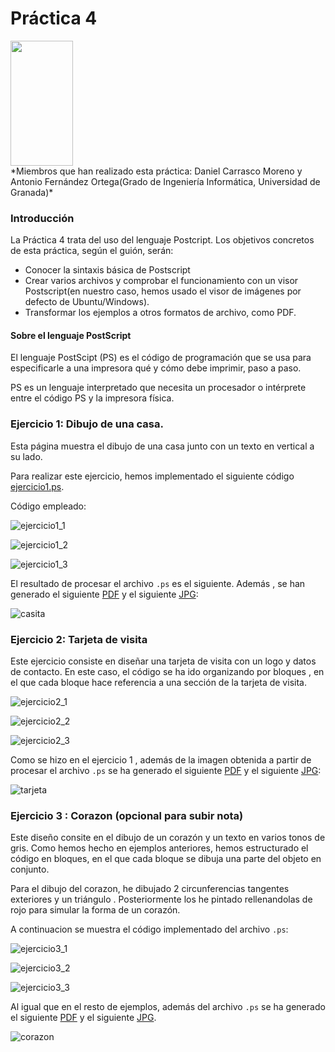 # Práctica 4
<div style="text-align: justify"><img src="media/logo.png" width="100" height="200" /></div>
*Miembros que han realizado esta práctica: Daniel Carrasco Moreno y Antonio Fernández Ortega(Grado de Ingeniería Informática, Universidad de Granada)*

### Introducción

La Práctica 4 trata del uso del lenguaje Postcript. 
Los objetivos concretos de esta práctica, según el guión, serán:

- Conocer la sintaxis básica de Postscript
- Crear varios archivos y comprobar el funcionamiento con un visor Postscript(en nuestro caso, hemos usado el visor de imágenes por defecto de Ubuntu/Windows).
- Transformar los ejemplos a otros formatos de archivo, como PDF.


#### Sobre el lenguaje PostScript
El lenguaje PostScipt (PS) es el código de programación que se usa para especificarle a una impresora qué y cómo debe imprimir, paso a paso.

PS es un lenguaje interpretado que necesita un procesador o intérprete entre el código PS y la impresora física.


### Ejercicio 1: Dibujo de una casa.

Esta página muestra el dibujo de una casa junto con un texto en vertical a su lado.

Para realizar este ejercicio, hemos implementado el siguiente código [ejercicio1.ps](archivos/ejercicio1.ps).

Código empleado:

![ejercicio1_1](media/ejercicio1_1.png)

![ejercicio1_2](media/ejercicio1_2.png)

![ejercicio1_3](media/ejercicio1_3.png)

El resultado de procesar el archivo `.ps` es el siguiente. Además , se han generado el siguiente [PDF](archivos/ejercicio1.pdf) y el siguiente [JPG](archivos/ejercicio1.jpg):

![casita](media/casita.png)


### Ejercicio 2: Tarjeta de visita

Este ejercicio consiste en diseñar una tarjeta de visita con un logo y datos de contacto.
En este caso, el código se ha ido organizando por bloques , en el que cada bloque hace referencia a una sección de la tarjeta de visita.

![ejercicio2_1](media/ejercicio2_1.png)

![ejercicio2_2](media/ejercicio2_2.png)

![ejercicio2_3](media/ejercicio2_3.png)

Como se hizo en el ejercicio 1 , además de la imagen obtenida a partir de procesar el archivo `.ps` se ha generado el siguiente [PDF](archivos/ejercicio2.pdf) y el siguiente [JPG](archivos/ejercicio2.jpg):

![tarjeta](media/tarjeta.png)


### Ejercicio 3 : Corazon (opcional para subir nota)

Este diseño consite en el dibujo de un corazón y un texto en varios tonos de gris. Como hemos hecho en ejemplos anteriores, hemos estructurado el código en bloques, en el que cada bloque se dibuja una parte del objeto en conjunto.

Para el dibujo del corazon, he dibujado 2 circunferencias tangentes exteriores y un triángulo . Posteriormente los he pintado rellenandolas de rojo para simular la forma de un corazón.

A continuacion se muestra el código implementado del archivo `.ps`:

![ejercicio3_1](media/ejercicio3_1.png)

![ejercicio3_2](media/ejercicio3_2.png)

![ejercicio3_3](media/ejercicio3_3.png)

Al igual que en el resto de ejemplos, además del archivo `.ps` se ha generado el siguiente [PDF](archivos/ejercicio3.pdf) y el siguiente [JPG](archivos/ejercicio3.jpg).

![corazon](media/corazon.png)



